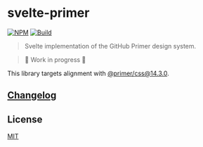 # svelte-primer

[![NPM][npm]][npm-url]
[![Build][build]][build-badge]

> Svelte implementation of the GitHub Primer design system.

> 🚧 Work in progress 🚧

This library targets alignment with [@primer/css@14.3.0](https://github.com/primer/css).

## [Changelog](CHANGELOG.md)

## License

[MIT](LICENSE)

[npm]: https://img.shields.io/npm/v/svelte-primer.svg?color=orange
[npm-url]: https://npmjs.com/package/svelte-primer
[build]: https://travis-ci.com/metonym/svelte-primer.svg?branch=master
[build-badge]: https://travis-ci.com/metonym/svelte-primer
